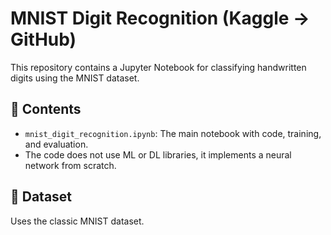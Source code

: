 # MNIST Digit Recognition (Kaggle → GitHub)

This repository contains a Jupyter Notebook for classifying handwritten digits using the MNIST dataset.

## 📁 Contents

- `mnist_digit_recognition.ipynb`: The main notebook with code, training, and evaluation.
- The code does not use ML or DL libraries, it implements a neural network from scratch.

## 🧠 Dataset

Uses the classic MNIST dataset.
